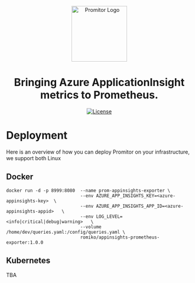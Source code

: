 <!-- Because this file contains custom formatting for the heading, we need to
    disable some of the markdownlint rules -->
<!-- markdownlint-disable -->
<p align=center><img src="./docs/media/logos/promitor.png" alt="Promitor Logo" height="150"></p>

<h1 align="center">Bringing Azure ApplicationInsight metrics to Prometheus.</h1>

<p align="center">
    <a href="./LICENSE" rel="nofollow"><img src="https://img.shields.io/github/license/mashape/apistatus.svg?style=flat-square" alt="License"></a>

# Deployment
Here is an overview of how you can deploy Promitor on your infrastructure, we support both Linux

## Docker

```
docker run -d -p 8999:8080  --name prom-appinsights-exporter \
                            --env AZURE_APP_INSIGHTS_KEY=<azure-appinsights-key>  \
                            --env AZURE_APP_INSIGHTS_APP_ID=<azure-appinsights-appid>   \
                            --env LOG_LEVEL=<info|critical|debug|warning>   \
                            --volume /home/dev/queries.yaml:/config/queries.yaml \
                            romiko/appinsights-prometheus-exporter:1.0.0
```

## Kubernetes

TBA

